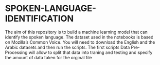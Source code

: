 # SPOKEN-LANGUAGE-IDENTIFICATION
The aim of this repository is to build a machine learning model that can identify the spoken language.
The dataset used in the notebooks is based on Mozilla’s Common Voice. You will need to download the English and the Arabic datasets and then run the scripts.
The first scripts Data Pre-Processing will allow to split that data into traning and testing and specify the amount of data taken for the orginal file 




